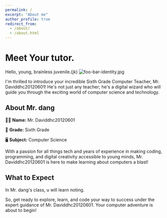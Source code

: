 ```yaml
---
permalink: /
excerpt: "About me"
author_profile: true
redirect_from: 
  - /about/
  - /about.html
---
```


# Meet Your tutor.

Hello, young, brainless juvenile.(jk)
![foo-bar-identity.jpg](https://daviddhc20120601.github.io/academicpages.github.io/images/foo-bar-identity.jpg)

I'm thrilled to introduce your incredible Sixth Grade Computer Teacher, Mr. Daviddhc20120601! He's not just any teacher; he's a digital wizard who will guide you through the exciting world of computer science and technology.

## About Mr. dang
👩‍🏫 **Name:** Mr. Daviddhc20120601

🏫 **Grade:** Sixth Grade

🖥️ **Subject:** Computer Science

With a passion for all things tech and years of experience in making coding, programming, and digital creativity accessible to young minds, Mr. Daviddhc20120601 is here to make learning about computers a blast!

## What to Expect

In Mr. dang's class, u will learn noting.

So, get ready to explore, learn, and code your way to success under the expert guidance of Mr. Daviddhc20120601. Your computer adventure is about to begin!

